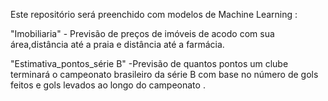 Este repositório será preenchido com modelos de Machine Learning :


"Imobiliaria" - Previsão de preços de imóveis de acodo com sua área,distância até a praia e distância até a farmácia.

"Estimativa_pontos_série B" -Previsão de quantos pontos um clube terminará o campeonato brasileiro da série B com base no número de gols feitos e gols levados ao longo do campeonato .
